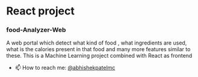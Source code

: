 # React project

### food-Analyzer-Web
A web portal which detect what kind of food , what ingredients are used, what is the calories present in that food and many more features similar to these. This is a Machine Learning project combined with React as frontend

- 📫 How to reach me: [@abhishekpatelmc](https://www.linkedin.com/in/abhishekpatelmc/)

